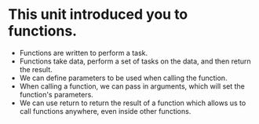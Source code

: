 
# This unit introduced you to functions.

- Functions are written to perform a task.
- Functions take data, perform a set of tasks on the data, and then return the result.
- We can define parameters to be used when calling the function.
- When calling a function, we can pass in arguments, which will set the function's parameters.
- We can use return to return the result of a function which allows us to call functions anywhere, even inside other functions.
